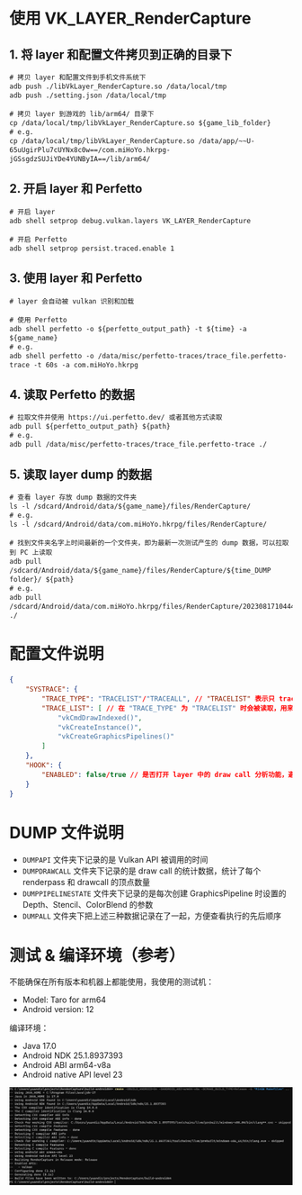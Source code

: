 # 使用 VK_LAYER_RenderCapture

## 1. 将 layer 和配置文件拷贝到正确的目录下

```shell
# 拷贝 layer 和配置文件到手机文件系统下
adb push ./libVkLayer_RenderCapture.so /data/local/tmp
adb push ./setting.json /data/local/tmp

# 拷贝 layer 到游戏的 lib/arm64/ 目录下
cp /data/local/tmp/libVkLayer_RenderCapture.so ${game_lib_folder}
# e.g.
cp /data/local/tmp/libVkLayer_RenderCapture.so /data/app/~~U-65uUgirPlu7cUYNx8c0w==/com.miHoYo.hkrpg-jGSsgdzSUJiYDe4YUNByIA==/lib/arm64/
```

## 2. 开启 layer 和 Perfetto

```shell
# 开启 layer
adb shell setprop debug.vulkan.layers VK_LAYER_RenderCapture

# 开启 Perfetto
adb shell setprop persist.traced.enable 1
```

## 3. 使用 layer 和 Perfetto

```shell
# layer 会自动被 vulkan 识别和加载

# 使用 Perfetto 
adb shell perfetto -o ${perfetto_output_path} -t ${time} -a ${game_name}
# e.g.
adb shell perfetto -o /data/misc/perfetto-traces/trace_file.perfetto-trace -t 60s -a com.miHoYo.hkrpg
```

## 4. 读取 Perfetto 的数据

```shell
# 拉取文件并使用 https://ui.perfetto.dev/ 或者其他方式读取
adb pull ${perfetto_output_path} ${path}
# e.g.
adb pull /data/misc/perfetto-traces/trace_file.perfetto-trace ./
```

## 5. 读取 layer dump 的数据

```shell
# 查看 layer 存放 dump 数据的文件夹
ls -l /sdcard/Android/data/${game_name}/files/RenderCapture/
# e.g.
ls -l /sdcard/Android/data/com.miHoYo.hkrpg/files/RenderCapture/

# 找到文件夹名字上时间最新的一个文件夹，即为最新一次测试产生的 dump 数据，可以拉取到 PC 上读取
adb pull /sdcard/Android/data/${game_name}/files/RenderCapture/${time_DUMP folder}/ ${path}
# e.g.
adb pull /sdcard/Android/data/com.miHoYo.hkrpg/files/RenderCapture/20230817104449_DUMP/ ./
```

# 配置文件说明

```json
{
    "SYSTRACE": {
        "TRACE_TYPE": "TRACELIST"/"TRACEALL", // "TRACELIST" 表示只 trace "TRACE_LIST" 里面的函数；"TRACEALL" 表示 trace 所有的 Vulkan API
        "TRACE_LIST": [ // 在 "TRACE_TYPE" 为 "TRACELIST" 时会被读取，用来指定需要 trace 哪些函数，需要写全函数名字并且带上 "()"
            "vkCmdDrawIndexed()",
            "vkCreateInstance()",
            "vkCreateGraphicsPipelines()"
        ]
    },
    "HOOK": {
        "ENABLED": false/true // 是否打开 layer 中的 draw call 分析功能，避免分析功能影响实际的 Vulkan API 执行时间。true - 打开；false - 关闭
    }
}
```

# DUMP 文件说明

- `DUMPAPI` 文件夹下记录的是 Vulkan API 被调用的时间
- `DUMPDRAWCALL` 文件夹下记录的是 draw call 的统计数据，统计了每个 renderpass 和 drawcall 的顶点数量
- `DUMPPIPELINESTATE` 文件夹下记录的是每次创建 GraphicsPipeline 时设置的 Depth、Stencil、ColorBlend 的参数
- `DUMPALL` 文件夹下把上述三种数据记录在了一起，方便查看执行的先后顺序

# 测试 & 编译环境（参考）

不能确保在所有版本和机器上都能使用，我使用的测试机：

- Model: Taro for arm64
- Android version: 12

编译环境：

- Java 17.0
- Android NDK 25.1.8937393
- Android ABI arm64-v8a
- Android native API level 23

![](../images/2023.8.17/0.png)
